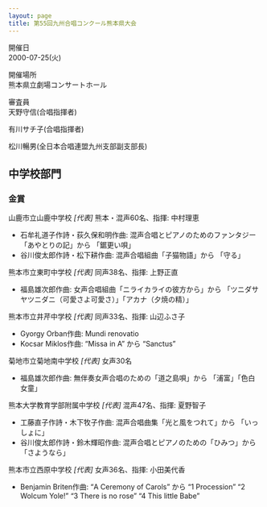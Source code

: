 ```yaml
---
layout: page
title: 第55回九州合唱コンクール熊本県大会
---
```

開催日  
2000-07-25(火)

開催場所  
熊本県立劇場コンサートホール

審査員  
天野守信(合唱指揮者)

有川サチ子(合唱指揮者)

松川暢男(全日本合唱連盟九州支部副支部長)

中学校部門
----------

### 金賞

<span class="choir-name">山鹿市立山鹿中学校</span> *\[代表\]*
熊本・混声60名、指揮: 中村理恵

-   石牟礼道子作詩・荻久保和明作曲: 混声合唱とピアノのためのファンタジー「あやとりの記」から 「鋸更い唄」
-   谷川俊太郎作詩・松下耕作曲: 混声合唱組曲「子猫物語」から 「守る」

<span class="choir-name">熊本市立東町中学校</span> *\[代表\]*
同声38名、指揮: 上野正直

-   福島雄次郎作曲: 女声合唱組曲「ニライカライの彼方から」から 「ツニダサヤツニダニ（可愛さよ可愛さ）」「アカナ（夕焼の精）」

<span class="choir-name">熊本市立井芹中学校</span> *\[代表\]*
同声33名、指揮: 山辺ふさ子

-   Gyorgy Orban作曲: Mundi renovatio
-   Kocsar Miklos作曲: “Missa in A” から “Sanctus”

<span class="choir-name">菊地市立菊地南中学校</span> *\[代表\]*
女声30名

-   福島雄次郎作曲: 無伴奏女声合唱のための「道之島唄」から 「浦富」「色白女童」

<span class="choir-name">熊本大学教育学部附属中学校</span> *\[代表\]*
混声47名、指揮: 夏野智子

-   工藤直子作詩・木下牧子作曲: 混声合唱曲集「光と風をつれて」から 「いっしょに」
-   谷川俊太郎作詩・鈴木輝昭作曲: 混声合唱とピアノのための「ひみつ」から 「さようなら」

<span class="choir-name">熊本市立西原中学校</span> *\[代表\]*
女声36名、指揮: 小田美代香

-   Benjamin Briten作曲: “A Ceremony of Carols” から “1 Procession” “2 Wolcum Yole!” “3 There is no rose” “4 This little Babe”
